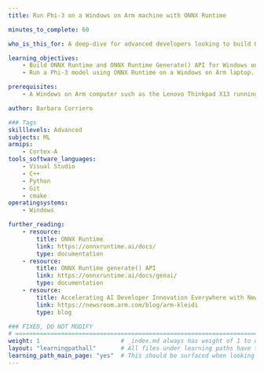 ```yaml
---
title: Run Phi-3 on a Windows on Arm machine with ONNX Runtime

minutes_to_complete: 60

who_is_this_for: A deep-dive for advanced developers looking to build ONNX Runtime on Windows on Arm (WoA) and leverage the Generate() API to run Phi-3 inference with KleidiAI acceleration.

learning_objectives: 
    - Build ONNX Runtime and ONNX Runtime Generate() API for Windows on Arm.
    - Run a Phi-3 model using ONNX Runtime on a Windows on Arm laptop.

prerequisites:
    - A Windows on Arm computer such as the Lenovo Thinkpad X13 running Windows 11 or a Windows on Arm [virtual machine](/learning-paths/cross-platform/woa_azure/)

author: Barbara Corriero

### Tags
skilllevels: Advanced
subjects: ML
armips:
    - Cortex-A
tools_software_languages:
    - Visual Studio
    - C++
    - Python
    - Git
    - cmake
operatingsystems:
    - Windows

further_reading:
    - resource:
        title: ONNX Runtime
        link: https://onnxruntime.ai/docs/
        type: documentation
    - resource:
        title: ONNX Runtime generate() API
        link: https://onnxruntime.ai/docs/genai/
        type: documentation
    - resource:
        title: Accelerating AI Developer Innovation Everywhere with New Arm Kleidi
        link: https://newsroom.arm.com/blog/arm-kleidi
        type: blog

### FIXED, DO NOT MODIFY
# ================================================================================
weight: 1                       # _index.md always has weight of 1 to order correctly
layout: "learningpathall"       # All files under learning paths have this same wrapper
learning_path_main_page: "yes"  # This should be surfaced when looking for related content. Only set for _index.md of learning path content.
---
```


